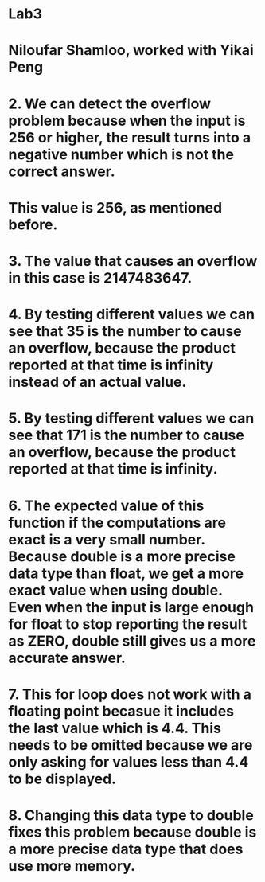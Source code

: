 # Lab3
# Niloufar Shamloo, worked with Yikai Peng
# 2. We can detect the overflow problem because when the input is 256 or higher, the result turns into a negative number which is not the correct answer.
# This value is 256, as mentioned before.
# 3. The value that causes an overflow in this case is 2147483647.
# 4. By testing different values we can see that 35 is the number to cause an overflow, because the product reported at that time is infinity instead of an actual value.
# 5. By testing different values we can see that 171 is the number to cause an overflow, because the product reported at that time is infinity.
# 6. The expected value of this function if the computations are exact is a very small number. Because double is a more precise data type than float, we get a more exact value when using double. Even when the input is large enough for float to stop reporting the result as ZERO, double still gives us a more accurate answer.
# 7. This for loop does not work with a floating point becasue it includes the last value which is 4.4. This needs to be omitted because we are only asking for values less than 4.4 to be displayed.
# 8. Changing this data type to double fixes this problem because double is a more precise data type that does use more memory. 
